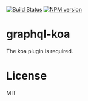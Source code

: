 [![Build Status][build-image]][build-url]
[![NPM version][npm-image]][npm-url]

# graphql-koa

The koa plugin is required.


# License

  MIT

[build-image]: https://img.shields.io/travis/gabliam/gabliam/master.svg?style=flat-square
[build-url]: https://travis-ci.org/gabliam/gabliam
[npm-image]: https://img.shields.io/npm/v/@gabliam/graphql-koa.svg?style=flat-square
[npm-url]: https://github.com/gabliam/graphql-koa
